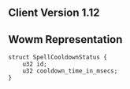 ## Client Version 1.12

## Wowm Representation
```rust,ignore
struct SpellCooldownStatus {
    u32 id;    
    u32 cooldown_time_in_msecs;    
}

```
